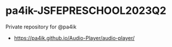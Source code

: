 # pa4ik-JSFEPRESCHOOL2023Q2
Private repository for @pa4ik
* https://pa4ik.github.io/Audio-Player/audio-player/
